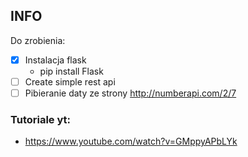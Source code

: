 ## INFO

Do zrobienia:
- [x] Instalacja flask
  - pip install Flask
- [ ] Create simple rest api
- [ ] Pibieranie daty ze strony http://numberapi.com/2/7

### Tutoriale yt:
- https://www.youtube.com/watch?v=GMppyAPbLYk
